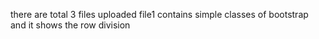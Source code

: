 there are total 3 files uploaded
file1 contains simple classes of bootstrap and it shows the row division 
